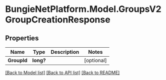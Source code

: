 # BungieNetPlatform.Model.GroupsV2GroupCreationResponse
## Properties

Name | Type | Description | Notes
------------ | ------------- | ------------- | -------------
**GroupId** | **long?** |  | [optional] 

[[Back to Model list]](../README.md#documentation-for-models) [[Back to API list]](../README.md#documentation-for-api-endpoints) [[Back to README]](../README.md)


